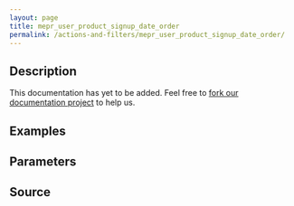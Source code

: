 ```yaml
---
layout: page
title: mepr_user_product_signup_date_order
permalink: /actions-and-filters/mepr_user_product_signup_date_order/
---
```


## Description

This documentation has yet to be added. Feel free to [fork our documentation project](https://github.com/caseproof/memberpress-docs) to help us.

## Examples


## Parameters


## Source

